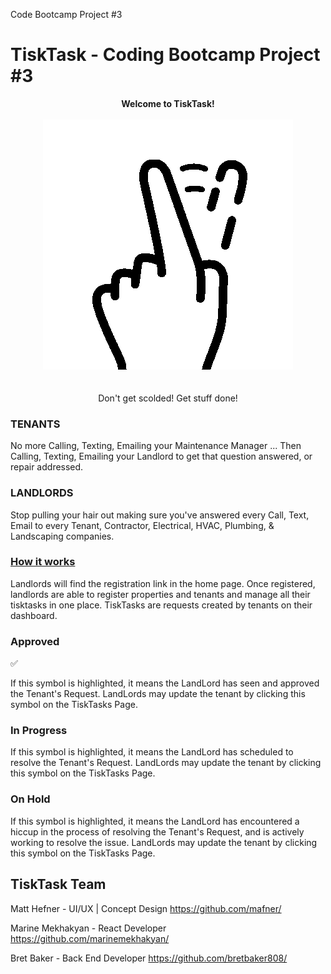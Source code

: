 Code Bootcamp Project #3
# TiskTask - Coding Bootcamp Project #3
<center><b>Welcome to TiskTask!</b></center></br>

<center><img src="https://github.com/marinemekhakyan/tisktask/blob/master/client/public/assets/ttFingerLogoLoop.gif?raw=true"></b></center></br>
<br>
<center>Don't get scolded! Get stuff done!</center>


### TENANTS

No more Calling, Texting, Emailing your Maintenance Manager ... Then Calling, Texting, Emailing your Landlord to get that question answered, or repair addressed.

### LANDLORDS

Stop pulling your hair out making sure you've answered every Call, Text, Email to every Tenant, Contractor, Electrical, HVAC, Plumbing, & Landscaping companies.

### <u> How it works</u> 

Landlords will find the registration link in the home page. Once registered, landlords are able to register properties and tenants and manage all their tisktasks in one place. TiskTasks are requests created by tenants on their dashboard.


### <b> Approved</b> 
:white_check_mark:

If this symbol is highlighted, it means the LandLord has seen and approved the Tenant's Request. LandLords may update the tenant by clicking this symbol on the TiskTasks Page.


### <b> In Progress</b>

If this symbol is highlighted, it means the LandLord has scheduled to resolve the Tenant's Request. LandLords may update the tenant by clicking this symbol on the TiskTasks Page.


### <b> On Hold</b>


If this symbol is highlighted, it means the LandLord has encountered a hiccup in the process of resolving the Tenant's Request, and is actively working to resolve the issue. LandLords may update the tenant by clicking this symbol on the TiskTasks Page.

## TiskTask Team

Matt Hefner - UI/UX | Concept Design 
<https://github.com/mafner/>

Marine Mekhakyan - React Developer <https://github.com/marinemekhakyan/>

Bret Baker - Back End Developer <https://github.com/bretbaker808/>

